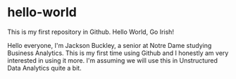# hello-world
This is my first repository in Github. Hello World, Go Irish!

Hello everyone, I'm Jackson Buckley, a senior at Notre Dame studying Business Analytics. This is my first time using Github and I honestly am very interested in using it more. I'm assuming we will use this in Unstructured Data Analytics quite a bit.
